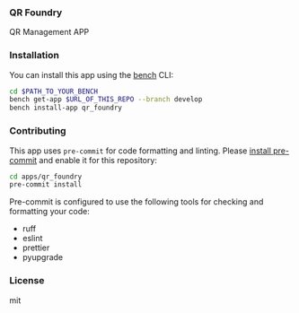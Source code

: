 ### QR Foundry 

QR Management APP

### Installation

You can install this app using the [bench](https://github.com/frappe/bench) CLI:

```bash
cd $PATH_TO_YOUR_BENCH
bench get-app $URL_OF_THIS_REPO --branch develop
bench install-app qr_foundry
```

### Contributing

This app uses `pre-commit` for code formatting and linting. Please [install pre-commit](https://pre-commit.com/#installation) and enable it for this repository:

```bash
cd apps/qr_foundry
pre-commit install
```

Pre-commit is configured to use the following tools for checking and formatting your code:

- ruff
- eslint
- prettier
- pyupgrade

### License

mit
